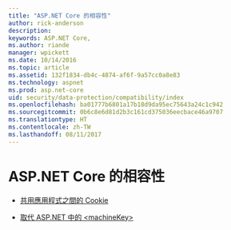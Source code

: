 ```yaml
---
title: "ASP.NET Core 的相容性"
author: rick-anderson
description: 
keywords: ASP.NET Core,
ms.author: riande
manager: wpickett
ms.date: 10/14/2016
ms.topic: article
ms.assetid: 132f1834-db4c-4874-af6f-9a57cc0a8e83
ms.technology: aspnet
ms.prod: asp.net-core
uid: security/data-protection/compatibility/index
ms.openlocfilehash: ba01777b6801a17b18d9da95ec75643a24c1c942
ms.sourcegitcommit: 0b6c8e6d81d2b3c161cd375036eecbace46a9707
ms.translationtype: HT
ms.contentlocale: zh-TW
ms.lasthandoff: 08/11/2017
---
```

# <a name="compatibility-in-aspnet-core"></a>ASP.NET Core 的相容性

* [共用應用程式之間的 Cookie](cookie-sharing.md)

* [取代 ASP.NET 中的 \<machineKey>](replacing-machinekey.md)
